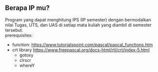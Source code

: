 ## Berapa IP mu?
Program yang dapat menghitung IPS (IP semester) dengan bermodalkan nilai Tugas, UTS, dan UAS di setiap mata kuliah yang diambil di semester tersebut. <br>
prerequisites: 
* function: https://www.tutorialspoint.com/pascal/pascal_functions.htm
* crt library https://www.freepascal.org/docs-html/rtl/crt/index-5.html
  * gotoxy
  * clrscr
  * whereY

